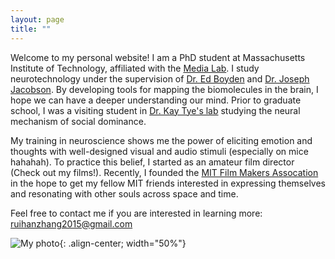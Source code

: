 ```yaml
---
layout: page
title: ""
---
```


Welcome to my personal website! I am a PhD student at Massachusetts Institute of Technology, affiliated with the [Media Lab](https://www.media.mit.edu/). I study neurotechnology under the supervision of [Dr. Ed Boyden](http://syntheticneurobiology.org/people/display/71/11) and [Dr. Joseph Jacobson](https://www.media.mit.edu/people/jacobson/projects/). By developing tools for mapping the biomolecules in the brain, I hope we can have a deeper understanding our mind. Prior to graduate school, I was a visiting student in [Dr. Kay Tye's lab](https://tyelab.org/) studying the neural mechanism of social dominance.

My training in neuroscience shows me the power of eliciting emotion and thoughts with well-designed visual and audio stimuli (especially on mice hahahah). To practice this belief, I started as an amateur film director (Check out my films!). Recently, I founded the [MIT Film Makers Assocation](https://filmmakers.mit.edu/) in the hope to get my fellow MIT friends interested in expressing themselves and resonating with other souls across space and time.

Feel free to contact me if you are interested in learning more: [ruihanzhang2015@gmail.com](mailto:ruihanzhang2015@gmail.com)

![My photo](){: .align-center; width="50%"}
